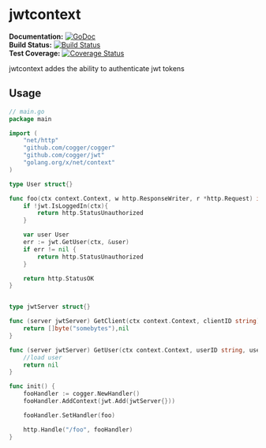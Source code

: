 # jwtcontext 
**Documentation:** [![GoDoc](https://godoc.org/github.com/cogger/jwtcontext?status.png)](http://godoc.org/github.com/cogger/jwtcontext)  
**Build Status:** [![Build Status](https://travis-ci.org/cogger/jwtcontext.svg?branch=master)](https://travis-ci.org/cogger/jwtcontext)  
**Test Coverage:** [![Coverage Status](https://coveralls.io/repos/cogger/jwtcontext/badge.svg?branch=master)](https://coveralls.io/r/cogger/jwtcontext?branch=master)


jwtcontext addes the ability to authenticate jwt tokens

## Usage
~~~ go
// main.go
package main

import (
	"net/http"
	"github.com/cogger/cogger"
	"github.com/cogger/jwt"
	"golang.org/x/net/context"
)

type User struct{}

func foo(ctx context.Context, w http.ResponseWriter, r *http.Request) int{
	if !jwt.IsLoggedIn(ctx){
		return http.StatusUnauthorized
	}

	var user User
	err := jwt.GetUser(ctx, &user)
	if err != nil {
		return http.StatusUnauthorized
	}

	return http.StatusOK
}


type jwtServer struct{}

func (server jwtServer) GetClient(ctx context.Context, clientID string) ([]byte, error){
	return []byte("somebytes"),nil
}

func (server jwtServer) GetUser(ctx context.Context, userID string, user interface{}) error{
	//load user
	return nil
}

func init() {
	fooHandler := cogger.NewHandler()
	fooHandler.AddContext(jwt.Add(jwtServer{}))

	fooHandler.SetHandler(foo)

  	http.Handle("/foo", fooHandler)
}

~~~
